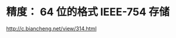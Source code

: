 <!--
 * @Author: your name
 * @Date: 2021-06-11 11:23:12
 * @LastEditTime: 2021-06-30 16:29:21
 * @LastEditors: Please set LastEditors
 * @Description: In User Settings Edit
 * @FilePath: /methodsAccumulation/JS/other.md
-->

# 精度：  64 位的格式 IEEE-754 存储
http://c.biancheng.net/view/314.html